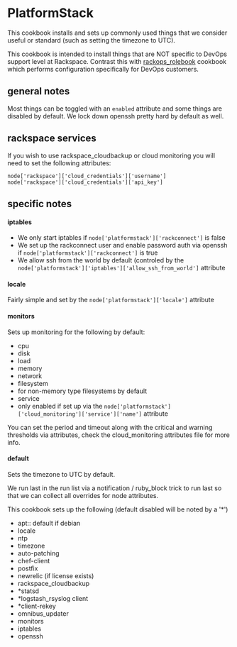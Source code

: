 # PlatformStack

This cookbook installs and sets up commonly used things that we consider useful or standard (such as setting the timezone to UTC).

This cookbook is intended to install things that are NOT specific to DevOps support level at Rackspace. Contrast this with [rackops_rolebook][1] cookbook which performs configuration specifically for DevOps customers.

## general notes

Most things can be toggled with an `enabled` attribute and some things are disabled by default.  We lock down openssh pretty hard by default as well.

## rackspace services
If you wish to use rackspace_cloudbackup or cloud monitoring you will need to set the following attributes:

    node['rackspace']['cloud_credentials']['username']
    node['rackspace']['cloud_credentials']['api_key']

## specific notes
#### iptables
- We only start iptables if `node['platformstack']['rackconnect']` is false
- We set up the rackconnect user and enable password auth via openssh if `node['platformstack']['rackconnect']` is true
- We allow ssh from the world by default (controled by the `node['platformstack']['iptables']['allow_ssh_from_world']` attribute

#### locale
Fairly simple and set by the `node['platformstack']['locale']` attribute

#### monitors
Sets up monitoring for the following by default:
- cpu
- disk
- load
- memory
- network
- filesystem
 - for non-memory type filesystems by default
- service
 - only enabled if set up via the `node['platformstack']['cloud_monitoring']['service']['name']` attribute

You can set the period and timeout along with the critical and warning thresholds via attributes, check the cloud_monitoring attributes file for more info.

#### default
Sets the timezone to UTC by default.

We run last in the run list via a notification / ruby_block trick to run last so that we can collect all overrides for node attributes.

This cookbook sets up the following (default disabled will be noted by a '*')
- apt:: default if debian
- locale
- ntp
- timezone
- auto-patching
- chef-client
- postfix
- newrelic (if license exists)
- rackspace_cloudbackup
- *statsd
- *logstash_rsyslog client
- *client-rekey
- omnibus_updater
- monitors
- iptables
- openssh

[1]: https://github.com/rackops/rackops_rolebook
